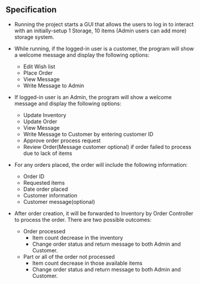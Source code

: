 ## Specification

* Running the project starts a GUI that allows the users to log in to interact with an initially-setup 1 Storage, 10 items (Admin users can add more) storage system.
* While running, if the logged-in user is a customer, the program will show a welcome message and display the following options:
  * Edit Wish list
  * Place Order
  * View Message
  * Write Message to Admin

* If logged-in user is an Admin, the program will show a welcome message and display the following options:
  * Update Inventory
  * Update Order
  * View Message
  * Write Message to Customer by entering customer ID
  * Approve order process request
  * Review Order(Message customer optional) if order failed to process due to lack of items

* For any orders placed, the order will include the following information:
  * Order ID
  * Requested items
  * Date order placed
  * Customer information
  * Customer message(optional)

* After order creation, it will be forwarded to Inventory by Order Controller to process the order. There are two possible outcomes:
  * Order processed
    * Item count decrease in the inventory
    * Change order status and return message to both Admin and Customer.
  * Part or all of the order not processed
    * Item count decrease in those available items
    * Change order status and return message to both Admin and Customer.

